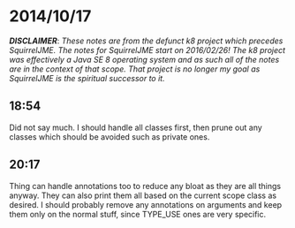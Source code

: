 # 2014/10/17

***DISCLAIMER***: _These notes are from the defunct k8 project which_
_precedes SquirrelJME. The notes for SquirrelJME start on 2016/02/26!_
_The k8 project was effectively a Java SE 8 operating system and as such_
_all of the notes are in the context of that scope. That project is no_
_longer my goal as SquirrelJME is the spiritual successor to it._

## 18:54

Did not say much. I should handle all classes first, then prune out any
classes which should be avoided such as private ones.

## 20:17

Thing can handle annotations too to reduce any bloat as they are all things
anyway. They can also print them all based on the current scope class as
desired. I should probably remove any annotations on arguments and keep them
only on the normal stuff, since TYPE_USE ones are very specific.

